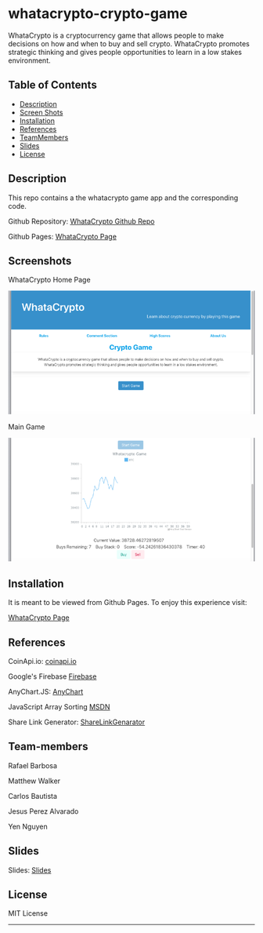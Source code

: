 # whatacrypto-crypto-game

WhataCrypto is a cryptocurrency game that allows people to make decisions on how and when to buy and sell crypto. WhataCrypto promotes strategic thinking and gives people opportunities to learn in a low stakes environment.

## Table of Contents

- [Description](#description)
- [Screen Shots](#screenshots)
- [Installation](#installation)
- [References](#references)
- [TeamMembers](#team-members)
- [Slides](#slides)
- [License](#license)

## Description
This repo contains a the whatacrypto game app and the corresponding code.

Github Repository: [WhataCrypto Github Repo](https://github.com/rbarbosa51/whatacrypto-crypto-game)

Github Pages: [WhataCrypto Page](https://rbarbosa51.github.io/whatacrypto-crypto-game/)

## Screenshots
WhataCrypto Home Page

![WebApp](./glbAssets/scr1.png)

Main Game


![WebApp2](./glbAssets/scr2.png)


## Installation

It is meant to be viewed from Github Pages. To enjoy this experience visit:

[WhataCrypto Page](https://rbarbosa51.github.io/whatacrypto-crypto-game/)


## References

CoinApi.io: [coinapi.io](https://www.coinapi.io)

Google's Firebase [Firebase](https://firebase.google.com)

AnyChart.JS: [AnyChart](https://www.anychart.com)

JavaScript Array Sorting [MSDN](https://developer.mozilla.org/en-US/docs/Web/JavaScript/Reference/Global_Objects/Array/sort)

Share Link Generator: [ShareLinkGenarator](https://sharelinkgenerator.com)


## Team-members
Rafael Barbosa

Matthew Walker

Carlos Bautista

Jesus Perez Alvarado

Yen Nguyen

## Slides
Slides: [Slides](./What-a-Crypto%20Presentation.pptx)

## License

MIT License

---- 
